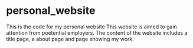 # personal_website
This is the code for my personal website
This website is aimed to gain attention from poetential employers.
The content of the website includes a title page, a about page and page showing my work.
